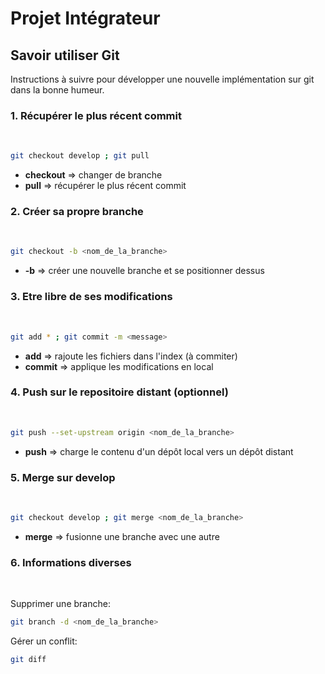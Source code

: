 # Projet Intégrateur

## Savoir utiliser Git

Instructions à suivre pour développer une nouvelle implémentation sur git dans la bonne humeur.

### 1. Récupérer le plus récent commit
<br>

```bash
git checkout develop ; git pull
```

- **checkout** => changer de branche
- **pull** => récupérer le plus récent commit

### 2. Créer sa propre branche
<br>

```bash
git checkout -b <nom_de_la_branche>
```

- **-b** => créer une nouvelle branche et se positionner dessus

### 3. Etre libre de ses modifications
<br>

```bash
git add * ; git commit -m <message>
```

- **add** => rajoute les fichiers dans l'index (à commiter)
- **commit** => applique les modifications en local

### 4. Push sur le repositoire distant (optionnel)
<br>

```bash
git push --set-upstream origin <nom_de_la_branche>
```

- **push** => charge le contenu d'un dépôt local vers un dépôt distant

### 5. Merge sur develop
<br>

```bash
git checkout develop ; git merge <nom_de_la_branche>
```

- **merge** => fusionne une branche avec une autre

### 6. Informations diverses
<br>

Supprimer une branche:
```bash
git branch -d <nom_de_la_branche>
```

Gérer un conflit:
```bash
git diff
```
